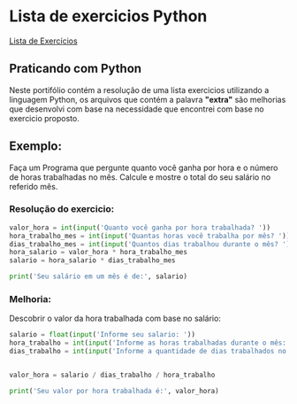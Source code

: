 # Lista de exercicios Python

[Lista de Exercícios](https://wiki.python.org.br/ListaDeExercicios "Lista de Exercícios")

## Praticando com Python

Neste portifólio contém a resolução de uma lista exercicios utilizando a linguagem Python, os arquivos que contém a palavra **"extra"** são melhorias que desenvolvi com base na necessidade que encontrei com base no exercicio proposto.

## Exemplo: 
 Faça um Programa que pergunte quanto você ganha por hora e o número de horas trabalhadas no mês. Calcule e mostre o total do seu salário no referido mês. 
### Resolução do exercicio:
 ```python
valor_hora = int(input('Quanto você ganha por hora trabalhada? '))
hora_trabalho_mes = int(input('Quantas horas você trabalha por mês? '))
dias_trabalho_mes = int(input('Quantos dias trabalhou durante o mês? '))
hora_salario = valor_hora * hora_trabalho_mes
salario = hora_salario * dias_trabalho_mes

print('Seu salário em um mês é de:', salario)
```
### Melhoria:
Descobrir o valor da hora trabalhada com base no salário:
```python
salario = float(input('Informe seu salario: '))
hora_trabalho = int(input('Informe as horas trabalhadas durante o mês: '))
dias_trabalho = int(input('Informe a quantidade de dias trabalhados no mês:'))


valor_hora = salario / dias_trabalho / hora_trabalho

print('Seu valor por hora trabalhada é:', valor_hora)
```

